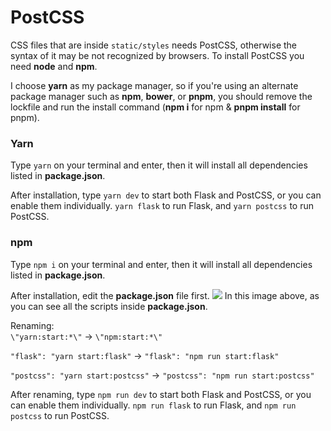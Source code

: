 # PostCSS

CSS files that are inside `static/styles` needs PostCSS, otherwise the syntax of it may be not recognized by browsers.
To install PostCSS you need **node** and **npm**.

I choose **yarn** as my package manager, so if you're using an alternate package manager such as **npm**, **bower**, or **pnpm**, you should remove the lockfile and run the install command (**npm i** for npm & **pnpm install** for pnpm).

### Yarn
Type `yarn` on your terminal and enter, then it will install all dependencies listed in **package.json**.

After installation, type `yarn dev` to start both Flask and PostCSS, or you can enable them individually. `yarn flask` to run Flask, and `yarn postcss` to run PostCSS.

### npm
Type `npm i` on your terminal  and enter, then it will install all dependencies listed in **package.json**.

After installation, edit the **package.json** file first.
![](./img/scripts.png)
In this image above, as you can see all the scripts inside **package.json**.

Renaming: <br>
`\"yarn:start:*\"` &rarr; `\"npm:start:*\"`

`"flask": "yarn start:flask"` &rarr; `"flask": "npm run start:flask"`

`"postcss": "yarn start:postcss"` &rarr; `"postcss": "npm run start:postcss"`

After renaming, type `npm run dev` to start both Flask and PostCSS, or you can enable them individually. `npm run flask` to run Flask, and `npm run postcss` to run PostCSS.